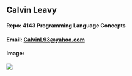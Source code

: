 ## Calvin Leavy
#### Repo: 4143 Programming Language Concepts
#### Email: CalvinL93@yahoo.com
#### Image:
<img src="https://thumbs2.imgbox.com/c3/60/rCnfz9dS_t.jpeg">
